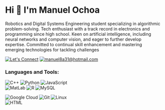 # Hi 👋 I'm Manuel Ochoa
Robotics and Digital Systems Engineering student specializing in algorithmic problem-solving. Tech enthusiast with a track record in electronics and programming since high school. Keen on artificial intelligence, including neural networks and computer vision, and eager to further develop expertise. Committed to continual skill enhancement and mastering emerging technologies for tackling challenges

[![Let's Connect](https://shields.io/badge/let's%20connect!-blue?logo=linkedin&style=for-the-badge)](https://www.linkedin.com/in/manuelo247/)
[![manuel8a31@hotmail.com](https://shields.io/badge/%F0%9F%93%AC%20manuel8a31@hotmail.com-beige?style=for-the-badge)](mailto:manuel8a31@hotmail.com)

### Languages and Tools:
![C++](https://img.shields.io/badge/c++-%2300599C.svg?style=for-the-badge&logo=c%2B%2B&logoColor=white)
![Python](https://img.shields.io/badge/python-3670A0?style=for-the-badge&logo=python&logoColor=ffdd54)
![JavaScript](https://img.shields.io/badge/JavaScript-black?style=for-the-badge&logo=javascript&logoColor=black&color=%23F7DF1E)\
![MatLab](https://img.shields.io/badge/MatLab-c6530d?style=for-the-badge&logo=data%3Aimage%2Fpng%3Bbase64%2CiVBORw0KGgoAAAANSUhEUgAAABQAAAASCAYAAABb0P4QAAAAIGNIUk0AAHomAACAhAAA%2BgAAAIDoAAB1MAAA6mAAADqYAAAXcJy6UTwAAAAGYktHRAD%2FAP8A%2F6C9p5MAAAAJcEhZcwAADsMAAA7DAcdvqGQAAAAHdElNRQfnCRIVOCuRW1jfAAADm0lEQVQ4y43US2icVRjG8f8533UumW8mnSYT1NTYxGKa2ApuWm8Yp6ipCEZjC9qFkWIpzSZQUSiSRTYBMUhBLcGFlurCTavdSC2E0o2NmIbUxLYTk4Ykza2dzC2Zme%2FmYopKGzBndRbn%2FfGcl%2FcchU2sZFcXjx0%2BzOr583JfNv3J%2B8W5gSNV3pU344GFA1tMfrhT%2Bues3AxIayuEQjw5%2BPVz4fnpY88%2BnX2qOqEcX5jB8Hw43WhtHkz29EAmA4uLljI99fHW6T%2FiTW1g1fJaopa9mgRd8P9gsrmZZFcX5HLQ24sfCh1Tb03vq1tbIWAIIjGqdJ0D51II7z916obYyEhlk0pBZ6dCX9975HLHg2OjcovhoeYloSrQNZLtDdRLwa0zjRbvpDIPJkweOgRTU7B7N6TTbfT2fkO5PCBHR63o4hxVpoQsBAzQDRoUwfOqAE3cl7B7%2BBKMj1OOxtBef5U%2FBwcPYtsnWVqKs7SEPjFOTLgEdIFfAF0F00TmCrSnbb4LKrgAavfkNVAUKJVg1y4imhq6%2FdnnL8uhy596yytxCgUIh4msLBIxBYYGXhFUAYEgKHfZG1ZoEILUmUYLiefByAhIuQ0hjhRXMz9Gmxq%2Brdn5%2BEPqahocB315iZhvE9IrybwyKP49UOERyb%2FXVoEXaGl5A8fZj%2Btux3WFkJJYazOKlCxcvIQ1eYOIIQgZoGvgOiCUCqhpiLJDe9bhtC6xJa7bTKnUSbHYSKkksG3wPHwhWC%2FZmPOzVCseIQ3CZgX0782JGQTDBCl4JiDZoQqQKMqXlEodFIsXKZXAtvFdl7uzC6z9fIH4eh5LE1SZEA6CrlcwnwoWCIAiSUjB%2FoAESbEInvcr5fJBbLvf8%2F3rd5ZXx%2FJnf7JrFmaJG4KoCdVhsMJg6iAqI3JV0%2BmRCh8pCjcVQUfeJS7J5yGfB99fcRX1xFok%2BuL88NWXEpMTpxKmoCYEddVQG4eoBQETfJ8LHrxl2wzg0%2B97dEhIa4JX5Mk9bWDbeI6DkMIBcXvn9d%2BX6w2%2FvynBWMt2eKIRtj0MW6tB17nieBwtlplcE5V%2Bej7XfOgWEBT3v5QPai2%2BmoP8KVid4cNYHf2qBLEOdoEbxQLvSsmwXYagCUPnwPEqbXB9zAdAgO%2F3WLzdD9KgiRi%2FYFNPign%2B4ui6x5DMQjYLNQMZAM7usFj3Kr%2FOhiCAn7NgEYnFFwR4lBlOeDf5zZ4GZxnCfZkN6%2F4GE2BZVrnIN98AAAAldEVYdGRhdGU6Y3JlYXRlADIwMjMtMDktMThUMjE6NTY6MjQrMDA6MDDpyeAgAAAAJXRFWHRkYXRlOm1vZGlmeQAyMDIzLTA5LTE4VDIxOjU2OjI0KzAwOjAwmJRYnAAAACh0RVh0ZGF0ZTp0aW1lc3RhbXAAMjAyMy0wOS0xOFQyMTo1Njo0MyswMDowMMxJTkoAAAAASUVORK5CYII%3D)
![R](https://img.shields.io/badge/r-%23276DC3.svg?style=for-the-badge&logo=r&logoColor=white)
![MySQL](https://img.shields.io/badge/mysql-%2300f.svg?style=for-the-badge&logo=mysql&logoColor=white)


![Google Cloud](https://img.shields.io/badge/google%20cloud-blue?style=for-the-badge&logo=google%20cloud&logoColor=white)
![Git](https://img.shields.io/badge/git-%23F05033.svg?style=for-the-badge&logo=git&logoColor=white)
![Linux](https://img.shields.io/badge/Linux-FCC624?style=for-the-badge&logo=linux&logoColor=black)\
![HTML](https://img.shields.io/badge/HTML-black?style=for-the-badge&logo=html5&logoColor=white&color=%23E34F26)


